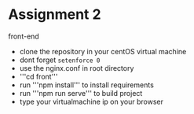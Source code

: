 
# Assignment 2
  front-end
  - clone the repository in your centOS virtual machine
  - dont forget ```setenforce 0```
  - use the nginx.conf in root directory 
  - '''cd front'''
  - run '''npm install''' to install requirements
  - run '''npm run serve''' to build project
  - type your virtualmachine ip on your browser